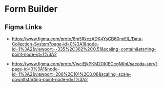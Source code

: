 # Form Builder

## Figma Links

-   https://www.figma.com/proto/8m5RkczADK4YsCB60neElL/Data-Collection-System?page-id=0%3A1&node-id=1%3A2&viewport=-335%2C302%2C0.51&scaling=contain&starting-point-node-id=1%3A2

-   https://www.figma.com/proto/VwciEjkPKM2OKlECcgNKnI/sacoda-serv?page-id=0%3A1&node-id=1%3A2&viewport=206%2C101%2C0.08&scaling=scale-down&starting-point-node-id=1%3A2
